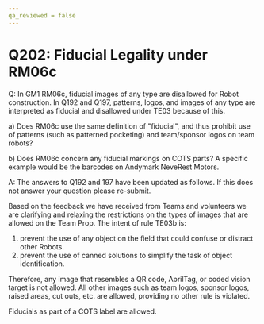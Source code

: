 ```yaml
---
qa_reviewed = false
---
```


# Q202: Fiducial Legality under RM06c

Q: In GM1 RM06c, fiducial images of any type are disallowed for Robot construction. In Q192 and Q197, patterns, logos, and images of any type are interpreted as fiducial and disallowed under TE03 because of this. 

a) Does RM06c use the same definition of "fiducial", and thus prohibit use of patterns (such as patterned pocketing) and team/sponsor logos on team robots? 

b) Does RM06c concern any fiducial markings on COTS parts? A specific example would be the barcodes on Andymark NeveRest Motors.

A: The answers to Q192 and 197 have been updated as follows.  If this does not answer your question please re-submit.

Based on the feedback we have received from Teams and volunteers we are clarifying and relaxing the restrictions on the types of images that are allowed on the Team Prop. The intent of rule TE03b is:
1.	prevent the use of any object on the field that could confuse or distract other Robots.
2.	prevent the use of canned solutions to simplify the task of object identification.

Therefore, any image that resembles a QR code, AprilTag, or coded vision target is not allowed.  All other images such as team logos, sponsor logos, raised areas, cut outs, etc. are allowed, providing no other rule is violated. 

 Fiducials as part of a COTS label are allowed.